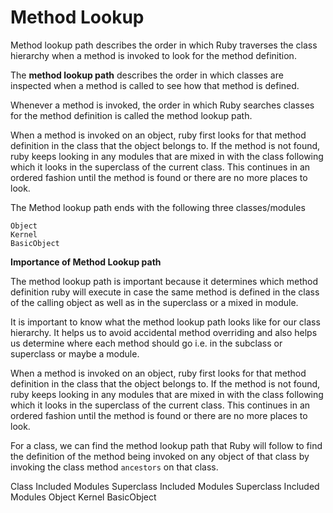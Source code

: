 # Method Lookup

Method lookup path describes the order in which Ruby traverses the class hierarchy when a method is invoked to look for the method definition.

The **method lookup path** describes the order in which classes are inspected when a method is called to see how that method is defined.

Whenever a method is invoked, the order in which Ruby searches classes for the method definition is called the method lookup path.

When a method is invoked on an object, ruby first looks for that method definition in the class that the object belongs to. If the method is not found, ruby keeps looking in any modules that are mixed in with the class following which it looks in the superclass of the current class. This continues in an ordered fashion until the method is found or there are no more places to look. 

The Method lookup path ends with the following three classes/modules

```
Object
Kernel
BasicObject
```
**Importance of Method Lookup path**

The method lookup path is important because it determines which method definition ruby will execute in case the same method is defined in the class of the calling object as well as in the superclass or a mixed in module. 

It is important to know what the method lookup path looks like for our class hierarchy. It helps us to avoid accidental method overriding and also helps us determine where each method should go i.e. in the subclass or superclass or maybe a module.

When a method is invoked on an object, ruby first looks for that method definition in the class that the object belongs to. If the method is not found, ruby keeps looking in any modules that are mixed in with the class following which it looks in the superclass of the current class. This continues in an ordered fashion until the method is found or there are no more places to look. 

For a class, we can find the method lookup path that Ruby will follow to find the definition of the method being invoked on any object of that class by invoking the class method `ancestors` on that class.

Class
Included Modules
Superclass
Included Modules
Superclass
Included Modules
Object
Kernel
BasicObject

 